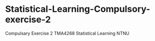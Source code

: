# Statistical-Learning-Compulsory-exercise-2
Compulsary Exercise 2 TMA4268 Statistical Learning NTNU
